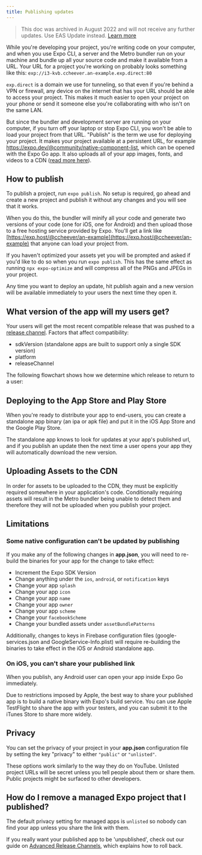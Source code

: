 ```yaml
---
title: Publishing updates
---
```


> This doc was archived in August 2022 and will not receive any further updates. Use EAS Update instead. [Learn more](/eas-update/introduction)

While you're developing your project, you're writing code on your
computer, and when you use Expo CLI, a server and the Metro bundler run on your machine and bundle up all your source code and make
it available from a URL. Your URL for a project you're working on
probably looks something like this:
`exp://i3-kvb.ccheever.an-example.exp.direct:80`

`exp.direct` is a domain we use for tunneling, so that even if you're
behind a VPN or firewall, any device on the internet that has your URL
should be able to access your project. This makes it much easier to open
your project on your phone or send it someone else you're collaborating
with who isn't on the same LAN.

But since the bundler and development server are running on your computer, if you
turn off your laptop or stop Expo CLI, you won't be able to load your
project from that URL. "Publish" is the term we use for deploying your
project. It makes your project available at a persistent URL, for
example https://expo.dev/@community/native-component-list, which can be
opened with the Expo Go app. It also uploads all of your app images,
fonts, and videos to a CDN ([read more
here](/faq/#how-do-i-share-my-expo-project-can-i-submit-it-to-the-app-stores)).

## How to publish

To publish a project, run `expo publish`. No setup is required, go ahead and create a new project
and publish it without any changes and you will see that it works.

When you do this, the bundler will minify all your code and generate
two versions of your code (one for iOS, one for Android) and then upload
those to a free hosting service provided by Expo. You'll get a link like [https://exp.host/@ccheever/an-example](https://exp.host/@ccheever/an-example)
that anyone can load your project from.

If you haven't optimized your assets yet you will be prompted and asked
if you'd like to do so when you run `expo publish`. This has the same effect
as running `npx expo-optimize` and will compress all of the PNGs and JPEGs in your project.

Any time you want to deploy an update, hit publish again and a new
version will be available immediately to your users the next time they
open it.

## What version of the app will my users get?

Your users will get the most recent compatible release that was pushed to a [release channel](./release-channels). Factors that affect compatibility:

- sdkVersion (standalone apps are built to support only a single SDK version)
- platform
- releaseChannel

The following flowchart shows how we determine which release to return to a user:

## Deploying to the App Store and Play Store

When you're ready to distribute your app to end-users, you can create a
standalone app binary (an ipa or apk file) and put it in the iOS App
Store and the Google Play Store.

The standalone app knows to look for updates at your app's published
url, and if you publish an update then the next time a user opens your
app they will automatically download the new version.

## Uploading Assets to the CDN

In order for assets to be uploaded to the CDN, they must be explicitly required somewhere in your application's code. Conditionally requiring assets will result in the Metro bundler being unable to detect them and therefore they will not be uploaded when you publish your project.

## Limitations

### Some native configuration can't be updated by publishing

If you make any of the following changes in **app.json**, you will need to
re-build the binaries for your app for the change to take effect:

- Increment the Expo SDK Version
- Change anything under the `ios`, `android`, or `notification` keys
- Change your app `splash`
- Change your app `icon`
- Change your app `name`
- Change your app `owner`
- Change your app `scheme`
- Change your `facebookScheme`
- Change your bundled assets under `assetBundlePatterns`

Additionally, changes to keys in Firebase configuration files (google-services.json and GoogleService-Info.plist) will require re-building the binaries to take effect in the iOS or Android standalone app.

### On iOS, you can't share your published link

When you publish, any Android user can open your app inside Expo Go immediately.

Due to restrictions imposed by Apple, the best way to share your published app is
to build a native binary with Expo's build service. You can use Apple TestFlight to
share the app with your testers, and you can submit it to the iTunes Store to share
more widely.

## Privacy

You can set the privacy of your project in your **app.json** configuration
file by setting the key "privacy" to either `"public"` or `"unlisted"`.

These options work similarly to the way they do on YouTube. Unlisted
project URLs will be secret unless you tell people about them or share
them. Public projects might be surfaced to other developers.

## How do I remove a managed Expo project that I published?

The default privacy setting for managed apps is `unlisted` so nobody can find your app unless you share the link with them.

If you really want your published app to be 'unpublished', check out our guide on [Advanced Release Channels](./advanced-release-channels), which explains how to roll back.